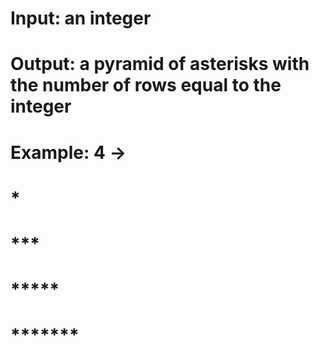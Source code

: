 # Input: an integer
# Output: a pyramid of asterisks with the number of rows equal to the integer
#
#
#
# Example: 4 ->
#
#	    *
#      ***
#     *****
#    *******

